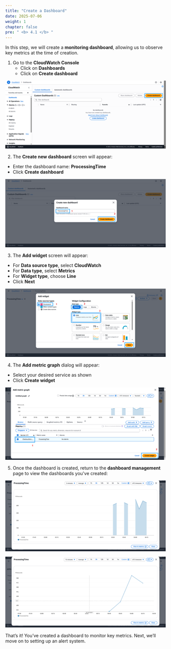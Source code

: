 ```yaml
---
title: "Create a Dashboard"
date: 2025-07-06
weight: 1
chapter: false
pre: " <b> 4.1 </b> "
---
```


In this step, we will create a **monitoring dashboard**, allowing us to observe key metrics at the time of creation.

1. Go to the **CloudWatch Console**  
   + Click on **Dashboards**  
   + Click on **Create dashboard**

![dash](/images/4-dashboardalarm/001-dash1.png)

2. The **Create new dashboard** screen will appear:  
+ Enter the dashboard name: **ProcessingTime**  
+ Click **Create dashboard**

![dash](/images/4-dashboardalarm/002-dash2.png)

3. The **Add widget** screen will appear:  
+ For **Data source type**, select **CloudWatch**  
+ For **Data type**, select **Metrics**  
+ For **Widget type**, choose **Line**  
+ Click **Next**

![dash](/images/4-dashboardalarm/003-dash3.png)

4. The **Add metric graph** dialog will appear:  
+ Select your desired service as shown  
+ Click **Create widget**

![dash](/images/4-dashboardalarm/004-dash4.png)

5. Once the dashboard is created, return to the **dashboard management** page to view the dashboards you've created:

![dash](/images/4-dashboardalarm/005-dash5.png)

![dash](/images/4-dashboardalarm/006-dash6.png)

That’s it! You’ve created a dashboard to monitor key metrics. Next, we’ll move on to setting up an alert system.
